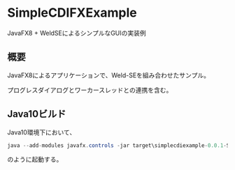 # SimpleCDIFXExample
JavaFX8 + WeldSEによるシンプルなGUIの実装例

## 概要

JavaFX8によるアプリケーションで、Weld-SEを組み合わせたサンプル。

プログレスダイアログとワーカースレッドとの連携を含む。

## Java10ビルド

Java10環境下において、

```java
java --add-modules javafx.controls -jar target\simplecdiexample-0.0.1-SNAPSHOT.jar
```

のように起動する。
